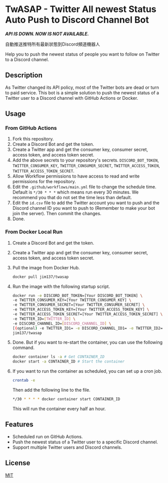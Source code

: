 # TwASAP - Twitter All newest Status Auto Push to Discord Channel Bot

<!-- [![](https://img.shields.io/docker/v/jim137/twasap) ![](https://img.shields.io/docker/image-size/jim137/twasap) ![](https://img.shields.io/docker/pulls/jim137/twasap)](https://hub.docker.com/r/jim137/twasap) [![](https://img.shields.io/github/stars/jim137/twasap)](https://github.com/Jim137/TwASAP) -->

***API IS DOWN. NOW IS NOT AVAILABLE.***

自動推送推特所有最新狀態到Discord頻道機器人

Help you to push the newest status of people you want to follow on Twitter to a Discord channel.

## Description

As Twitter changed its API policy, most of the Twitter bots are dead or turn to paid service. This bot is a simple solution to push the newest status of a Twitter user to a Discord channel with GitHub Actions or Docker.

## Usage

### From GitHub Actions

1. Fork this repository.
2. Create a Discord Bot and get the token.
3. Create a Twitter app and get the consumer key, consumer secret, access token, and access token secret.
4. Add the above secrets to your repository's secrets. `DISCORD_BOT_TOKEN`, `TWITTER_CONSUMER_KEY`, `TWITTER_CONSUMER_SECRET`, `TWITTER_ACCESS_TOKEN`, `TWITTER_ACCESS_TOKEN_SECRET`.
5. Allow Workflow permissions to have access to read and write permissions for the repository.
6. Edit the `.github/workflows/main.yml` file to change the schedule time. Default is `*/30 * * *` which means run every 30 minutes. We recommend you that do not set the time less than default.
7. Edit the `id.csv` file to add the Twitter account you want to push and the Discord channel ID you want to push to (Remember to make your bot join the server). Then commit the changes.
8. Done.

### From Docker Local Run

1. Create a Discord Bot and get the token.
2. Create a Twitter app and get the consumer key, consumer secret, access token, and access token secret.
3. Pull the image from Docker Hub.

    ```bash
    docker pull jim137/twasap
    ```
4. Run the image with the following startup script.

    ```bash
    docker run -e DISCORD_BOT_TOKEN=[Your DISCORD_BOT_TOKEN] \
    -e TWITTER_CONSUMER_KEY=[Your TWITTER_CONSUMER_KEY] \
    -e TWITTER_CONSUMER_SECRET=[Your TWITTER_CONSUMER_SECRET] \
    -e TWITTER_ACCESS_TOKEN_KEY=[Your TWITTER_ACCESS_TOKEN_KEY] \
    -e TWITTER_ACCESS_TOKEN_SECRET=[Your TWITTER_ACCESS_TOKEN_SECRET] \
    -e TWITTER_ID=[TWITTER_ID] \
    -e DISCORD_CHANNEL_ID=[DISCORD_CHANNEL_ID] \
    [(optional) -e TWITTER_ID1= -e DISCORD_CHANNEL_ID1= -e TWITTER_ID2= -e DISCORD_CHANNEL_ID2= \ ]
    jim137/twasap
    ```
5. Done. But if you want to re-start the container, you can use the following command.

    ```bash
    docker container ls -a # Get CONTAINER_ID
    docker start -a CONTAINER_ID # Start the container
    ```
6. If you want to run the container as scheduled, you can set up a cron job.
    
    ```bash
    crontab -e
    ```
    
    Then add the following line to the file.

    ```bash
    */30 * * * * docker container start CONTAINER_ID
    ```

    This will run the container every half an hour.

## Features

* Scheduled run on GitHub Actions.
* Push the newest status of a Twitter user to a specific Discord channel.
* Support multiple Twitter users and Discord channels.

## License

[MIT](LICENSE)
